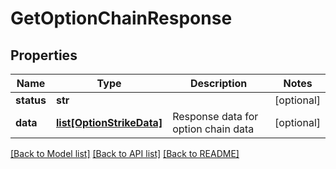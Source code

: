 # GetOptionChainResponse

## Properties
Name | Type | Description | Notes
------------ | ------------- | ------------- | -------------
**status** | **str** |  | [optional] 
**data** | [**list[OptionStrikeData]**](OptionStrikeData.md) | Response data for option chain data | [optional] 

[[Back to Model list]](../README.md#documentation-for-models) [[Back to API list]](../README.md#documentation-for-api-endpoints) [[Back to README]](../README.md)

